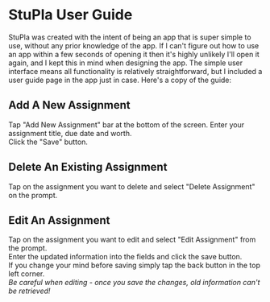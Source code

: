 # StuPla User Guide

StuPla was created with the intent of being an app that is super simple to use, without any prior knowledge of the app. If I can't figure out how to use an app within a few seconds of opening it then it's highly unlikely I'll open it again, and I kept this in mind when designing the app. The simple user interface means all functionality is relatively straightforward, but I included a user guide page in the app just in case. Here's a copy of the guide:

## Add A New Assignment
Tap "Add New Assignment" bar at the bottom of the screen. Enter your assignment title, due date and worth.  
Click the "Save" button.

## Delete An Existing Assignment

Tap on the assignment you want to delete and select "Delete Assignment" on the prompt.

## Edit An Assignment

Tap on the assignment you want to edit and select "Edit Assignment" from the prompt.  
Enter the updated information into the fields and click the save button.  
If you change your mind before saving simply tap the back button in the top left corner.  
*Be careful when editing - once you save the changes, old information can't be retrieved!*  